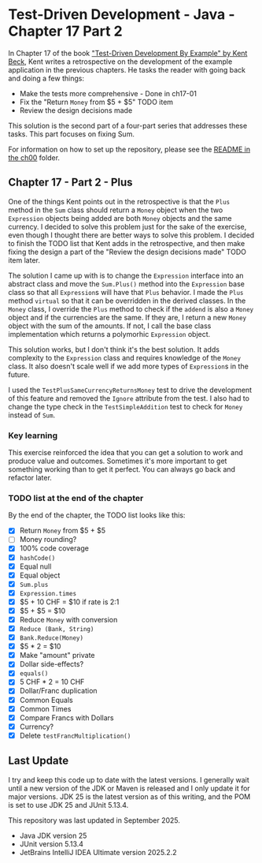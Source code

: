 # Test-Driven Development - Java - Chapter 17 Part 2

In Chapter 17 of the book ["Test-Driven Development By Example" by Kent Beck](https://a.co/d/1sr05eT), Kent writes a retrospective on the
development of the example application in the previous chapters. He tasks the reader with going back and doing a few 
things:
- Make the tests more comprehensive - Done in ch17-01
- Fix the "Return `Money` from \$5 + \$5" TODO item
- Review the design decisions made

This solution is the second part of a four-part series that addresses these tasks. This part focuses on fixing Sum.

For information on how to set up the repository, please see the [README in the ch00](../ch00/README.md) folder.

## Chapter 17 - Part 2 - Plus
One of the things Kent points out in the retrospective is that the `Plus` method in the `Sum` class should return a
`Money` object when the two `Expression` objects being added are both `Money` objects and the same currency. I decided
to solve this problem just for the sake of the exercise, even though I thought there are better ways to solve this 
problem. I decided to finish the TODO list that Kent adds in the retrospective, and then make fixing the design a part 
of the "Review the design decisions made" TODO item later.

The solution I came up with is to change the `Expression` interface into an abstract class and move the `Sum.Plus()` method
into the `Expression` base class so that all `Expression`s will have that `Plus` behavior. I made the `Plus` method
`virtual` so that it can be overridden in the derived classes. In the `Money` class, I override the `Plus` method to
check if the `addend` is also a `Money` object and if the currencies are the same. If they are, I return a new `Money`
object with the sum of the amounts. If not, I call the base class implementation which returns a polymorhic
`Expression` object.

This solution works, but I don't think it's the best solution. It adds complexity to the `Expression` class and
requires knowledge of the `Money` class. It also doesn't scale well if we add more types of `Expression`s in the future.

I used the `TestPlusSameCurrencyReturnsMoney` test to drive the development of this feature and removed the `Ignore`
attribute from the test. I also had to change the type check in the `TestSimpleAddition` test to check for `Money` instead 
of `Sum`. 

### Key learning
This exercise reinforced the idea that you can get a solution to work and produce value and outcomes. Sometimes it's more
important to get something working than to get it perfect. You can always go back and refactor later.

### TODO list at the end of the chapter
By the end of the chapter, the TODO list looks like this:
- [x] Return `Money` from \$5 + \$5 
- [ ] Money rounding?
- [x] 100% code coverage
- [x] `hashCode()`
- [x] Equal null
- [x] Equal object
- [x] `Sum.plus`
- [x] `Expression.times`
- [x] \$5 + 10 CHF = $10 if rate is 2:1
- [x] \$5 + \$5 = $10
- [x] Reduce `Money` with conversion
- [x] `Reduce (Bank, String)`
- [x] `Bank.Reduce(Money)`
- [x] \$5 * 2 = $10
- [x] Make "amount" private
- [x] Dollar side-effects?
- [x] `equals()`
- [x] 5 CHF * 2 = 10 CHF
- [x] Dollar/Franc duplication
- [x] Common Equals
- [x] Common Times
- [x] Compare Francs with Dollars
- [X] Currency?
- [x] Delete `testFrancMultiplication()`

## Last Update
I try and keep this code up to date with the latest versions. I generally wait until a new version of the JDK or Maven is 
released and I only update it for major versions. JDK 25 is the latest version as of this writing, and the POM is set to
use JDK 25 and JUnit 5.13.4.

This repository was last updated in September 2025.
- Java JDK version 25
- JUnit version 5.13.4
- JetBrains IntelliJ IDEA Ultimate version 2025.2.2